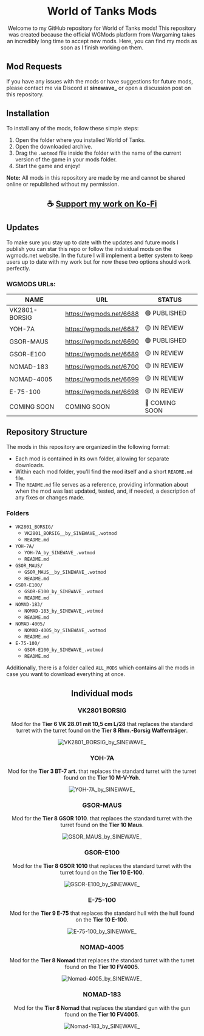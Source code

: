 <div align="center">

# World of Tanks Mods

Welcome to my GitHub repository for World of Tanks mods! This repository was created because the official WGMods platform from Wargaming takes an incredibly long time to accept new mods. Here, you can find my mods as soon as I finish working on them.

</div>

## Mod Requests

If you have any issues with the mods or have suggestions for future mods, please contact me via Discord at **sinewave_** or open a discussion post on this repository.

## Installation

To install any of the mods, follow these simple steps:

1. Open the folder where you installed World of Tanks.
2. Open the downloaded archive.
3. Drag the `.wotmod` file inside the folder with the name of the current version of the game in your mods folder.
4. Start the game and enjoy!

**Note:** All mods in this repository are made by me and cannot be shared online or republished without my permission.

<div align="center">

## ☕ [Support my work on Ko-Fi](https://ko-fi.com/thatsinewave)

</div>

## Updates

To make sure you stay up to date with the updates and future mods I publish you can star this repo or follow the individual mods on the wgmods.net website. In the future I will implement a better system to keep users up to date with my work but for now these two options should work perfectly.

### WGMODS URLs:

|NAME|URL|STATUS|
| - | - | - |
| VK2801-BORSIG | https://wgmods.net/6688 | 🟢 PUBLISHED |
| YOH-7A | https://wgmods.net/6687 | 🟡 IN REVIEW |
| GSOR-MAUS | https://wgmods.net/6690 | 🟢 PUBLISHED |
| GSOR-E100 | https://wgmods.net/6689 | 🟡 IN REVIEW |
| NOMAD-183 | https://wgmods.net/6700 | 🟡 IN REVIEW |
| NOMAD-4005 | https://wgmods.net/6699 | 🟡 IN REVIEW |
| E-75-100 | https://wgmods.net/6698 | 🟡 IN REVIEW |
| COMING SOON | COMING SOON | 🔴 COMING SOON |

## Repository Structure

The mods in this repository are organized in the following format:

- Each mod is contained in its own folder, allowing for separate downloads.
- Within each mod folder, you'll find the mod itself and a short `README.md` file.
- The `README.md` file serves as a reference, providing information about when the mod was last updated, tested, and, if needed, a description of any fixes or changes made.

### Folders

- `VK2801_BORSIG/`
  - `VK2801_BORSIG__by_SINEWAVE_.wotmod`
  - `README.md`
- `YOH-7A/`
  - `YOH-7A_by_SINEWAVE_.wotmod`
  - `README.md`
- `GSOR_MAUS/`
  - `GSOR_MAUS__by_SINEWAVE_.wotmod`
  - `README.md`
- `GSOR-E100/`
  - `GSOR-E100_by_SINEWAVE_.wotmod`
  - `README.md`
- `NOMAD-183/`
  - `NOMAD-183_by_SINEWAVE_.wotmod`
  - `README.md`
- `NOMAD-4005/`
  - `NOMAD-4005_by_SINEWAVE_.wotmod`
  - `README.md`
- `E-75-100/`
  - `GSOR-E100_by_SINEWAVE_.wotmod`
  - `README.md` 

Additionally, there is a folder called `ALL_MODS` which contains all the mods in case you want to download everything at once.

<div align="center">

## Individual mods

</div>

<div align="center">

### VK2801 BORSIG

Mod for the **Tier 6 VK 28.01 mit 10,5 cm L/28** that replaces the standard turret with the turret found on the **Tier 8 Rhm.-Borsig Waffenträger**.

![VK2801_BORSIG_by_SINEWAVE_](https://github.com/ThatSINEWAVE/World-Of-Tanks-Mods/assets/133239148/f12e318f-6644-4a64-9fc2-cfa831677981)

</div>

<div align="center">

### YOH-7A

Mod for the **Tier 3 BT-7 art.** that replaces the standard turret with the turret found on the **Tier 10 M-V-Yoh**.

![YOH-7A_by_SINEWAVE_](https://github.com/ThatSINEWAVE/World-Of-Tanks-Mods/assets/133239148/486271ac-59f7-4531-b2a4-61a01f016111)

</div>

<div align="center">

### GSOR-MAUS

Mod for the **Tier 8 GSOR 1010**. that replaces the standard turret with the turret found on the **Tier 10 Maus**.

![GSOR_MAUS_by_SINEWAVE_](https://github.com/ThatSINEWAVE/World-Of-Tanks-Mods/assets/133239148/bce8f1e5-4eb0-4bd1-9187-8bda71714861)

</div>

<div align="center">

### GSOR-E100

Mod for the **Tier 8 GSOR 1010** that replaces the standard turret with the turret found on the **Tier 10 E-100**.

![GSOR-E100_by_SINEWAVE_](https://github.com/ThatSINEWAVE/World-Of-Tanks-Mods/assets/133239148/7b322950-6f22-4139-a2a1-0af673514a78)

</div>

<div align="center">

### E-75-100

Mod for the **Tier 9 E-75** that replaces the standard hull with the hull found on the **Tier 10 E-100**. 

![E-75-100_by_SINEWAVE_](https://github.com/ThatSINEWAVE/World-Of-Tanks-Mods/assets/133239148/51bf4054-4439-43cb-831b-41a7df6b5a93)

</div>

<div align="center">

### NOMAD-4005

Mod for the **Tier 8 Nomad** that replaces the standard turret with the turret found on the **Tier 10 FV4005**.

![Nomad-4005_by_SINEWAVE_](https://github.com/ThatSINEWAVE/World-Of-Tanks-Mods/assets/133239148/277d4981-d0d8-4c4c-8532-77ff9f410358)

</div>

<div align="center">

### NOMAD-183

Mod for the **Tier 8 Nomad** that replaces the standard gun with the gun found on the **Tier 10 FV4005**.

![Nomad-183_by_SINEWAVE_](https://github.com/ThatSINEWAVE/World-Of-Tanks-Mods/assets/133239148/c9bb901d-e84e-431e-85d3-ec5f2f822230)

</div>
